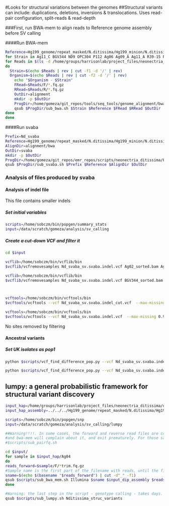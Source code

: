#Looks for structural variations between the genomes
##Structural variants can include: duplications, deletions, inversions & translocations. Uses read-pair configuration, split-reads & read-depth

###First, run BWA-mem to align reads to Reference genome assembly before SV calling

####Run BWA-mem

```bash
Reference=Hg199_genome/repeat_masked/N.ditissima/Hg199_minion/N.ditissima_contigs_unmasked.fa
for Strain in Ag11_C BGV344 ND9 OPC304 P112 Ag06 Ag09_A Ag11_A R39-15 R42-15 R68-17 Ag11_B R41-15 R6-17-2 R6-17-3 Ag02 Ag05 ND8 R37-15 Ag04 R45-15 R0905_canu_2017_v2 Hg199; do
for Reads in $(ls -d /home/groups/harrisonlab/project_files/neonectria_ditissima/qc_dna/paired/N.ditissima/*)
do
  Strain=$(echo $Reads | rev | cut -f1 -d '/' | rev)
  Organism=$(echo $Reads | rev | cut -f2 -d '/' | rev)
    echo "$Organism - $Strain"
    FRead=$Reads/F/*.fq.gz
    RRead=$Reads/R/*.fq.gz
    OutDir=alignment
    mkdir -p $OutDir
    ProgDir=/home/gomeza/git_repos/tools/seq_tools/genome_alignment/bwa
    qsub $ProgDir/sub_bwa.sh $Strain $Reference $FRead $RRead $OutDir
done
done
```

####Run svaba

```bash
Prefix=Nd_svaba
Reference=Hg199_genome/repeat_masked/N.ditissima/Hg199_minion/N.ditissima_contigs_unmasked.fa
AlignDir=alignment/bwa
OutDir=svaba
mkdir -p $OutDir
ProgDir=/home/gomeza/git_repos/emr_repos/scripts/neonectria_ditissima/Popgen_analysis
qsub $ProgDir/sub_svaba.sh $Prefix $Reference $AlignDir $OutDir
```

### Analysis of files produced by svaba

#### Analysis of indel file

This file contains smaller indels

##### Set initial variables

```bash
scripts=/home/sobczm/bin/popgen/summary_stats
input=/data/scratch/gomeza/analysis/sv_calling
```

##### Create a cut-down VCF and filter it

```bash
cd $input

vcflib=/home/sobczm/bin/vcflib/bin
$vcflib/vcfremovesamples Nd_svaba_sv.svaba.indel.vcf Ag02_sorted.bam Ag04_sorted.bam Ag05_sorted.bam Ag06_sorted.bam Ag08_sorted.bam Ag09_A_sorted.bam Ag11_A_sorted.bam Ag11_B_sorted.bam Ag11_C_sorted.bam BGV344_sorted.bam Hg199_sorted.bam ND8_sorted.bam ND9_sorted.bam OPC304_sorted.bam P112_sorted.bam R0905_sorted.bam R37-15_sorted.bam R39-15_sorted.bam R41-15_sorted.bam R42-15_sorted.bam R45-15_sorted.bam R6-17-2_sorted.bam R6-17-3_sorted.bam R68-17_sorted.bam > Nd_svaba_sv.svaba.indel_cut.vcf

vcflib=/home/sobczm/bin/vcflib/bin
$vcflib/vcfremovesamples Nd_svaba_sv.svaba.indel.vcf BGV344_sorted.bam OPC304_sorted.bam P112_sorted.bam > Nd_svaba_sv.svaba.indel_cut_E.vcf



vcftools=/home/sobczm/bin/vcftools/bin
$vcftools/vcftools --vcf Nd_svaba_sv.svaba.indel_cut.vcf  --max-missing 0.95 --recode --out Nd_svaba_sv.svaba.indel_cut_filtered

vcftools=/home/sobczm/bin/vcftools/bin
$vcftools/vcftools --vcf Nd_svaba_sv.svaba.indel.vcf  --max-missing 0.95 --recode --out Nd_svaba_sv.svaba.indel_filtered
```

No sites removed by filtering

#### Ancestral variants

##### Set UK isolates as pop1

```bash
python $scripts/vcf_find_difference_pop.py --vcf Nd_svaba_sv.svaba.indel_filtered.recode.vcf --out Nd_svaba_sv.svaba.indel_filtered_UKvsES.vcf --ply 1 --pop1 Ag02_sorted.bam,,Ag04_sorted.bam,,Ag05_sorted.bam,,Ag06_sorted.bam,,Hg199_sorted.bam,,R0905_sorted.bam,,R6-17-2_sorted.bam,,R6-17-3_sorted.bam --pop2 BG344_sorted.bam,,OPC304_sorted.bam,,P112_sorted.bam --thr 0.95
```

```bash
python $scripts/vcf_find_difference_pop.py --vcf Nd_svaba_sv.svaba.indel_filtered.recode.vcf --out Nd_svaba_sv.svaba.indel_filtered_BRvsES.vcf --ply 1 --pop1 ND8_sorted.bam,,ND9_sorted.bam --pop2 BG344_sorted.bam,,OPC304_sorted.bam,,P112_sorted.bam --thr 0.95
```


## lumpy: a general probabilistic framework for structural variant discovery

```bash
input_hap=/home/groups/harrisonlab/project_files/neonectria_ditissima/qc_dna/paired/N.ditissima
input_hap_assembly=../../../Hg199_genome/repeat_masked/N.ditissima/Hg199_minion/N.ditissima_contigs_unmasked.fa

scripts=/home/sobczm/bin/popgen/snp
input=/data/scratch/gomeza/analysis/sv_calling/lumpy

##Warning!!!!. In some cases, the forward and reverse read files are corrupted (reads do not match in the two files)
#and bwa-mem will complain about it, and exit prematurely. For those samples, one needs to first fix the input reads with
#$scripts/sub_pairfq.sh  

cd $input/
for sample in $input_hap/Ag04
do
reads_forward=$sample/F/*trim.fq.gz
#Sample name is the first part of the filename with reads, until the first underscore (_) encountered.
sname=$(echo $(basename "$reads_forward") | cut -d"_" -f1)
qsub $scripts/sub_bwa_mem.sh Illumina $sname $input_dip_assembly $reads_forward $reads_reverse
done

#Warning: the last step in the script - genotype calling - takes days.
qsub $scripts/sub_lumpy.sh Nditissima_struc_variants
```
